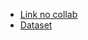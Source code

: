 
- <a href="https://colab.research.google.com/drive/1R9bPm291_DYMwaXp040g0QQSbQt_qyri?usp=sharing">Link no collab</a>
- <a href="https://drive.google.com/drive/folders/1RnxjnoAdM1fpJYcNOgpck_uquSw3MEpU?usp=sharing">Dataset</a>
